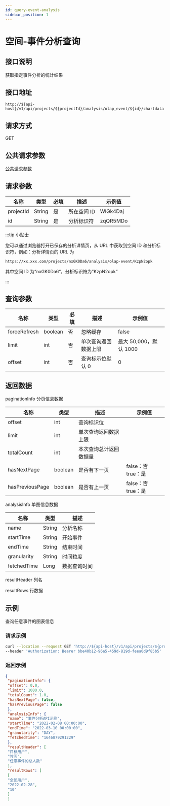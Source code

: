 ```yaml
---
id: query-event-analysis
sidebar_position: 1
---
```


# 空间-事件分析查询

## 接口说明

获取指定事件分析的统计结果

## 接口地址

```
http://${api-host}/v1/api/projects/${projectId}/analysis/olap_event/${id}/chartdata
```

## 请求方式

GET

## 公共请求参数

[公共请求参数](../../open-api#公共请求参数)

## 请求参数

| 名称      | 类型   | 必填 | 描述        | 示例值   |
| --------- | ------ | ---- | ----------- | -------- |
| projectId | String | 是   | 所在空间 ID | WlGk4Daj |
| id        | String | 是   | 分析标识符  | zqQR5MDo |

:::tip 小贴士

您可以通过浏览器打开已保存的分析详情页，从 URL 中获取到空间 ID 和分析标识符，例如：分析详情页的 URL 为

```
https://xx.xxx.com/projects/nxGK0Da6/analysis/olap-event/KzpN2opk
```

其中空间 ID 为“nxGK0Da6“，分析标识符为”KzpN2opk“

:::

## 查询参数

| **名称**     | **类型** | **必填** | **描述**             | **示例值**             |
| ------------ | -------- | -------- | -------------------- | ---------------------- |
| forceRefresh | boolean  | 否       | 忽略缓存             | false                  |
| limit        | int      | 否       | 单次查询返回数据上限 | 最大 50,000，默认 1000 |
| offset       | int      | 否       | 查询标示位默认 0     | 0                      |

## 返回数据

paginationInfo 分页信息数据

| **名称**        | **类型** | **描述**               | **示例值**         |
| --------------- | -------- | ---------------------- | ------------------ |
| offset          | int      | 查询标识位             |                    |
| limit           | int      | 单次查询返回数据上限   |                    |
| totalCount      | int      | 本次查询总计返回数据量 |                    |
| hasNextPage     | boolean  | 是否有下一页           | false：否 true：是 |
| hasPreviousPage | boolean  | 是否有上一页           | false：否 true：是 |

analysisInfo 单图信息数据

| **名称**    | **类型** | **描述**     |
| ----------- | -------- | ------------ |
| name        | String   | 分析名称     |
| startTime   | String   | 开始事件     |
| endTime     | String   | 结束时间     |
| granularity | String   | 时间粒度     |
| fetchedTime | Long     | 数据查询时间 |

resultHeader 列名

resultRows 行数据

## 示例

查询任意事件的图表信息

### 请求示例

```bash
curl --location --request GET 'http://${api-host}/v1/api/projects/${projectId}/analysis/olap_event/${id}/chartdata?forceRefresh=false&offset=0&limit=1000' \
--header 'Authorization: Bearer bbe40b12-96a5-459d-819d-feea0d9f85b5'
```

### 返回示例

```json
{
 "paginationInfo": {
 "offset": 0.0,
 "limit": 1000.0,
 "totalCount": 1.0,
 "hasNextPage": false,
 "hasPreviousPage": false
 },
 "analysisInfo": {
 "name": "事件分析API示例",
 "startTime": "2022-02-08 00:00:00",
 "endTime": "2022-03-10 00:00:00",
 "granularity": "DAY",
 "fetchedTime": "1646879291229"
 },
 "resultHeader": [
 "目标用户",
 "时间",
 "任意事件的总人数"
 ],
 "resultRows": [
 [
 "全部用户",
 "2022-02-28",
 "10"
 ]
 ]
```
